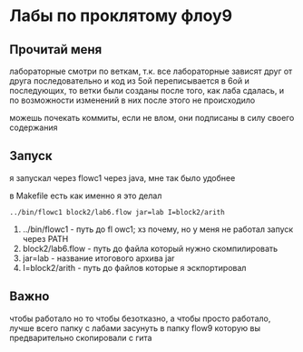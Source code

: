# Лабы по проклятому флоу9

## Прочитай меня
лабораторные смотри по веткам, т.к. все лабораторные зависят друг от друга последовательно 
и код из 5ой переписывается в 6ой и последующих, то ветки были созданы после того, как лаба сдалась, и по возможности изменений в них после этого не происходило

можешь почекать коммиты, если не влом, они подписаны в силу своего содержания

## Запуск
я запускал через flowc1 через java, мне так было удобнее 

в Makefile есть как именно я это делал
```
../bin/flowc1 block2/lab6.flow jar=lab I=block2/arith
```

1. ../bin/flowc1 - путь до fl owc1; хз почему, но у меня не работал запуск через PATH
2. block2/lab6.flow - путь до файла который нужно скомпилировать
3. jar=lab - название итогового архива jar
4. I=block2/arith - путь до файлов которые я эскпортировал

## Важно
чтобы работало но то чтобы безотказно, а чтобы просто работало, лучше всего папку с лабами засунуть в папку flow9 которую вы предварительно скопировали с гита 